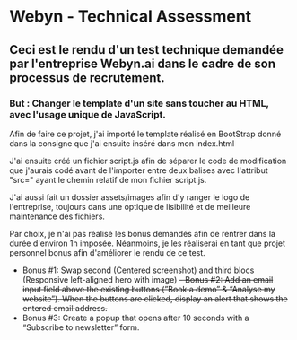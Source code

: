 # Webyn - Technical Assessment

## Ceci est le rendu d'un test technique demandée par l'entreprise Webyn.ai dans le cadre de son processus de recrutement. 

### But : Changer le template d'un site sans toucher au HTML, avec l'usage unique de JavaScript. 

Afin de faire ce projet, j'ai importé le template réalisé en BootStrap donné dans la consigne que j'ai ensuite inséré dans mon index.html

J'ai ensuite créé un fichier script.js afin de séparer le code de modification que j'aurais codé avant de l'importer entre deux balises <script></script> avec l'attribut "src=" ayant le chemin relatif de mon fichier script.js. 

J'ai aussi fait un dossier assets/images afin d'y ranger le logo de l'entreprise, toujours dans une optique de lisibilité et de meilleure maintenance des fichiers. 

Par choix, je n'ai pas réalisé les bonus demandés afin de rentrer dans la durée d'environ 1h imposée. Néanmoins, je les réaliserai en tant que projet personnel bonus afin d'améliorer le rendu de ce test. 

- Bonus #1: Swap second (Centered screenshot) and third blocs (Responsive left-aligned hero with image)
~~- Bonus #2: Add an email input field above the existing buttons (”Book a demo” & “Analyse my website”). When the buttons are clicked, display an alert that shows the entered email address.~~
- Bonus #3: Create a popup that opens after 10 seconds with a “Subscribe to newsletter” form.
